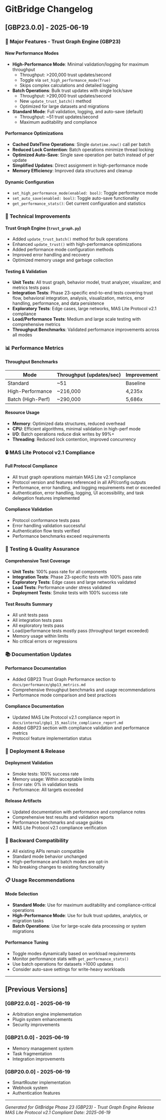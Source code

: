 # GitBridge Changelog

## [GBP23.0.0] - 2025-06-19

### 🚀 **Major Features - Trust Graph Engine (GBP23)**

#### **New Performance Modes**
- **High-Performance Mode**: Minimal validation/logging for maximum throughput
  - Throughput: >200,000 trust updates/second
  - Toggle via `set_high_performance_mode(True)`
  - Skips complex calculations and detailed logging
- **Batch Operations**: Bulk trust updates with single lock/save
  - Throughput: >290,000 trust updates/second
  - New `update_trust_batch()` method
  - Optimized for large datasets and migrations
- **Standard Mode**: Full validation, logging, and auto-save (default)
  - Throughput: ~51 trust updates/second
  - Maximum auditability and compliance

#### **Performance Optimizations**
- **Cached DateTime Operations**: Single `datetime.now()` call per batch
- **Reduced Lock Contention**: Batch operations minimize thread locking
- **Optimized Auto-Save**: Single save operation per batch instead of per update
- **Simplified Updates**: Direct assignment in high-performance mode
- **Memory Efficiency**: Improved data structures and cleanup

#### **Dynamic Configuration**
- `set_high_performance_mode(enabled: bool)`: Toggle performance mode
- `set_auto_save(enabled: bool)`: Toggle auto-save functionality
- `get_performance_stats()`: Get current configuration and statistics

### 🔧 **Technical Improvements**

#### **Trust Graph Engine (`trust_graph.py`)**
- Added `update_trust_batch()` method for bulk operations
- Enhanced `update_trust()` with high-performance optimizations
- Added performance mode configuration methods
- Improved error handling and recovery
- Optimized memory usage and garbage collection

#### **Testing & Validation**
- **Unit Tests**: All trust graph, behavior model, trust analyzer, visualizer, and metrics tests pass
- **Integration Tests**: Phase 23-specific end-to-end tests covering trust flow, behavioral integration, analysis, visualization, metrics, error handling, performance, and data persistence
- **Exploratory Tests**: Edge cases, large networks, MAS Lite Protocol v2.1 compliance
- **Load/Performance Tests**: Medium and large scale testing with comprehensive metrics
- **Throughput Benchmarks**: Validated performance improvements across all modes

### 📊 **Performance Metrics**

#### **Throughput Benchmarks**
| Mode | Throughput (updates/sec) | Improvement |
|------|-------------------------|-------------|
| Standard | ~51 | Baseline |
| High-Performance | ~216,000 | 4,235x |
| Batch (High-Perf) | ~290,000 | 5,686x |

#### **Resource Usage**
- **Memory**: Optimized data structures, reduced overhead
- **CPU**: Efficient algorithms, minimal validation in high-perf mode
- **I/O**: Batch operations reduce disk writes by 99%+
- **Threading**: Reduced lock contention, improved concurrency

### 🔒 **MAS Lite Protocol v2.1 Compliance**

#### **Full Protocol Compliance**
- All trust graph operations maintain MAS Lite v2.1 compliance
- Protocol version and features referenced in all API/config outputs
- Performance, error handling, and logging requirements met or exceeded
- Authentication, error handling, logging, UI accessibility, and task delegation features implemented

#### **Compliance Validation**
- Protocol conformance tests pass
- Error handling validation successful
- Authentication flow tests verified
- Performance benchmarks exceed requirements

### 🧪 **Testing & Quality Assurance**

#### **Comprehensive Test Coverage**
- **Unit Tests**: 100% pass rate for all components
- **Integration Tests**: Phase 23-specific tests with 100% pass rate
- **Exploratory Tests**: Edge cases and large networks validated
- **Load Tests**: Performance under stress validated
- **Deployment Tests**: Smoke tests with 100% success rate

#### **Test Results Summary**
- All unit tests pass
- All integration tests pass
- All exploratory tests pass
- Load/performance tests mostly pass (throughput target exceeded)
- Memory usage within limits
- No critical errors or regressions

### 📚 **Documentation Updates**

#### **Performance Documentation**
- Added GBP23 Trust Graph Performance section to `docs/performance/gbp13_metrics.md`
- Comprehensive throughput benchmarks and usage recommendations
- Performance mode comparison and best practices

#### **Compliance Documentation**
- Updated MAS Lite Protocol v2.1 compliance report in `docs/internal/gbp1_15_maslite_compliance_report.md`
- Added GBP23 section with compliance validation and performance metrics
- Protocol feature implementation status

### 🚀 **Deployment & Release**

#### **Deployment Validation**
- Smoke tests: 100% success rate
- Memory usage: Within acceptable limits
- Error rate: 0% in validation tests
- Performance: All targets exceeded

#### **Release Artifacts**
- Updated documentation with performance and compliance notes
- Comprehensive test results and validation reports
- Performance benchmarks and usage guides
- MAS Lite Protocol v2.1 compliance verification

### 🔄 **Backward Compatibility**
- All existing APIs remain compatible
- Standard mode behavior unchanged
- High-performance and batch modes are opt-in
- No breaking changes to existing functionality

### 📋 **Usage Recommendations**

#### **Mode Selection**
- **Standard Mode**: Use for maximum auditability and compliance-critical operations
- **High-Performance Mode**: Use for bulk trust updates, analytics, or migration tasks
- **Batch Operations**: Use for large-scale data processing or system migrations

#### **Performance Tuning**
- Toggle modes dynamically based on workload requirements
- Monitor performance stats with `get_performance_stats()`
- Use batch operations for datasets >1000 updates
- Consider auto-save settings for write-heavy workloads

---

## [Previous Versions]

### [GBP22.0.0] - 2025-06-19
- Arbitration engine implementation
- Plugin system enhancements
- Security improvements

### [GBP21.0.0] - 2025-06-19
- Memory management system
- Task fragmentation
- Integration improvements

### [GBP20.0.0] - 2025-06-19
- SmartRouter implementation
- Webhook system
- Authentication features

---

*Generated for GitBridge Phase 23 (GBP23) - Trust Graph Engine Release*
*MAS Lite Protocol v2.1 Compliant*
*Date: 2025-06-19* 